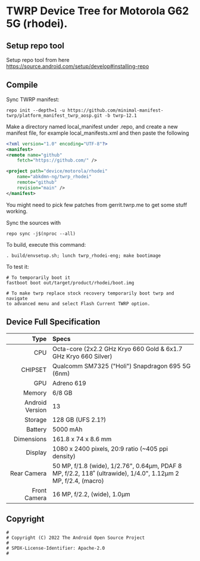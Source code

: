 # TWRP Device Tree for Motorola G62 5G (rhodei).

## Setup repo tool
Setup repo tool from here https://source.android.com/setup/develop#installing-repo

## Compile

Sync TWRP manifest:

```
repo init --depth=1 -u https://github.com/minimal-manifest-twrp/platform_manifest_twrp_aosp.git -b twrp-12.1
```

Make a directory named local_manifest under .repo, and create a new manifest file, for example local_manifests.xml
and then paste the following

```xml
<?xml version="1.0" encoding="UTF-8"?>
<manifest>
<remote name="github"
	fetch="https://github.com/" />

<project path="device/motorola/rhodei"
	name="abkdmn-ng/twrp_rhodei"
	remote="github"
	revision="main" />
</manifest>
```
You might need to pick few patches from gerrit.twrp.me to get some stuff working.

Sync the sources with

```
repo sync -j$(nproc --all)
```

To build, execute this command:

```
. build/envsetup.sh; lunch twrp_rhodei-eng; make bootimage
```

To test it:

```
# To temporarily boot it
fastboot boot out/target/product/rhodei/boot.img 

# To make twrp replace stock recovery temporarily boot twrp and navigate
to advanced menu and select Flash Current TWRP option.
```

## Device Full Specification

Type | Specs
---:|:---
CPU | Octa-core (2x2.2 GHz Kryo 660 Gold & 6x1.7 GHz Kryo 660 Silver)
CHIPSET | Qualcomm SM7325 ("Holi") Snapdragon 695 5G (6nm)
GPU | Adreno 619
Memory | 6/8 GB
Android Version | 13
Storage | 128 GB (UFS 2.1?)
Battery | 5000 mAh
Dimensions | 161.8 x 74 x 8.6 mm
Display | 1080 x 2400 pixels, 20:9 ratio (~405 ppi density)
Rear Camera | 50 MP, f/1.8 (wide), 1/2.76", 0.64µm, PDAF 8 MP, f/2.2, 118˚ (ultrawide), 1/4.0", 1.12µm 2 MP, f/2.4, (macro)
Front Camera | 16 MP, f/2.2, (wide), 1.0µm

## Copyright

```
#
# Copyright (C) 2022 The Android Open Source Project
#
# SPDX-License-Identifier: Apache-2.0
#
